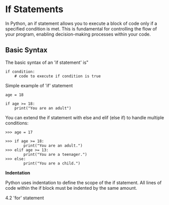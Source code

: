 # If Statements

In Python, an if statement allows you to execute a block of code only if a specified condition is met. This is fundamental for controlling the flow of your program, enabling decision-making processes within your code.

## Basic Syntax

The basic syntax of an 'if statement' is"

```
if condition:
    # code to execute if condition is true
```

Simple example of 'if' statement
```
age = 18

if age >= 18:
    print("You are an adult")
```

You can extend the if statement with else and elif (else if) to handle multiple conditions:
```
>>> age = 17

>>> if age >= 18:
        print("You are an adult.")
>>> elif age >= 13:
        print("You are a teenager.")
>>> else:
        print("You are a child.")
```

<b>Indentation</b>

Python uses indentation to define the scope of the if statement. All lines of code within the if block must be indented by the same amount.

4.2 'for' statement